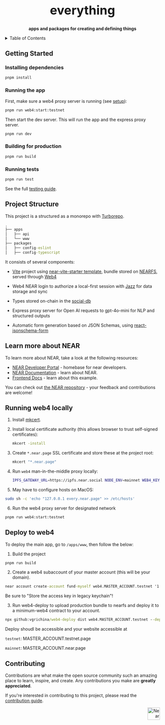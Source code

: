 <!-- markdownlint-disable MD014 -->
<!-- markdownlint-disable MD033 -->
<!-- markdownlint-disable MD041 -->
<!-- markdownlint-disable MD029 -->

<div align="center">

<h1 style="font-size: 2.5rem; font-weight: bold;">everything</h1>

  <p>
    <strong>apps and packages for creating and defining things</strong>
  </p>

</div>

<details>
  <summary>Table of Contents</summary>

- [Getting Started](#getting-started)
  - [Installing dependencies](#installing-dependencies)
  - [Running the app](#running-the-app)
  - [Building for production](#building-for-production)
  - [Running tests](#running-tests)
- [Learn more about NEAR](#learn-more-about-near)
- [Contributing](#contributing)

</details>

## Getting Started

### Installing dependencies

```bash
pnpm install
```

### Running the app

First, make sure a web4 proxy server is running (see [setup](#running-web4-locally)):

```bash
pnpm run web4:start:testnet
```

Then start the dev server. This will run the app and the express proxy server.

```bash
pnpm run dev
```

### Building for production

```bash
pnpm run build
```

### Running tests

```bash
pnpm run test
```

See the full [testing guide](./playwright-tests/README.md).

## Project Structure

This project is a structured as a monorepo with [Turborepo](https://github.com/vercel/turborepo). 

```cmd
.
├── apps
│   ├── api
│   └── www
├── packages
│   ├── config-eslint
│   ├── config-typescript
```

It consists of several components:

- [Vite](https://vitejs.dev/) project using [near-vite-starter template](https://github.com/NEARBuilders/near-vite-start), bundle stored on [NEARFS](https://github.com/vgrichina/nearfs), served through [Web4](https://web4.near.page/)

- Web4 NEAR login to authorize a local-first session with [Jazz](https://jazz.tools/) for data storage and sync

- Types stored on-chain in the [social-db](https://github.com/NearSocial/social-db)

- Express proxy server for Open AI requests to gpt-4o-mini for NLP and structured outputs

- Automatic form generation based on JSON Schemas, using [react-jsonschema-form](https://rjsf-team.github.io/react-jsonschema-form/docs/)

## Learn more about NEAR

To learn more about NEAR, take a look at the following resources:

- [NEAR Developer Portal](https://dev.near.org/) - homebase for near developers.
- [NEAR Documentation](https://docs.near.org) - learn about NEAR.
- [Frontend Docs](https://docs.near.org/build/web3-apps/quickstart) - learn about this example.

You can check out [the NEAR repository](https://github.com/near) - your feedback and contributions are welcome!

## Running web4 locally

1. Install [mkcert](https://mkcert.dev/).
2. Install local certificate authority (this allows browser to trust self-signed certificates):

   ```bash
   mkcert -install
   ```

3. Create `*.near.page` SSL certificate and store these at the project root:

   ```bash
   mkcert "*.near.page"
   ```

4. Run `web4` man-in-the-middle proxy locally:

   ```bash
   IPFS_GATEWAY_URL=https://ipfs.near.social NODE_ENV=mainnet WEB4_KEY_FILE=./_wildcard.near.page-key.pem WEB4_CERT_FILE=./_wildcard.near.page.pem npx web4-near
   ```

5. May have to configure hosts on MacOS:

```bash
sudo sh -c 'echo "127.0.0.1 every.near.page" >> /etc/hosts'
```

6. Run the web4 proxy server for designated network

```bash
pnpm run web4:start:testnet
```

## Deploy to web4

To deploy the main app, go to `/apps/www`, then follow the below:

1. Build the project

```cmd
pnpm run build
```

2. Create a web4 subaccount of your master account (this will be your domain).

```cmd
near account create-account fund-myself web4.MASTER_ACCOUNT.testnet '1 NEAR' autogenerate-new-keypair save-to-keychain sign-as MASTER_ACCOUNT.testnet network-config testnet sign-with-keychain send`
```

Be sure to "Store the access key in legacy keychain"!

3. Run web4-deploy to upload production bundle to nearfs and deploy it to a minimum-web4 contract to your account.

```cmd
npx github:vgrichina/web4-deploy dist web4.MASTER_ACCOUNT.testnet --deploy-contract --nearfs
```

Deploy shoudl be accessible and your website accessible at

`testnet`: MASTER_ACCOUNT.testnet.page

`mainnet`: MASTER_ACCOUNT.near.page

## Contributing

Contributions are what make the open source community such an amazing place to learn, inspire, and create. Any contributions you make are **greatly appreciated**.

If you're interested in contributing to this project, please read the [contribution guide](./CONTRIBUTING).

<div align="right">
<a href="https://nearbuilders.org" target="_blank">
<img
  src="https://builders.mypinata.cloud/ipfs/QmWt1Nm47rypXFEamgeuadkvZendaUvAkcgJ3vtYf1rBFj"
  alt="Near Builders"
  height="40"
/>
</a>
</div>

